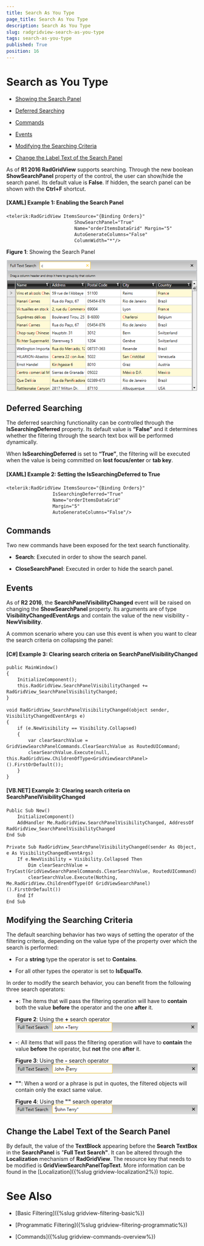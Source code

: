 ```yaml
---
title: Search As You Type
page_title: Search As You Type
description: Search As You Type
slug: radgridview-search-as-you-type
tags: search-as-you-type
published: True
position: 16
---
```


# Search as You Type

* [Showing the Search Panel](#enabling-the-search-panel)

* [Deferred Searching](#deferred-searching)

* [Commands](#commands)

* [Events](#events)

* [Modifying the Searching Criteria](#modifying-the-searching-criteria)

* [Change the Label Text of the Search Panel](#change-the-label-text-of-the-search-panel)

As of __R1 2016 RadGridView__ supports searching. Through the new boolean __ShowSearchPanel__ property of the control, the user can show/hide the search panel. Its default value is __False__. If hidden, the search panel can be shown with the __Ctrl+F__ shortcut.


#### __[XAML] Example 1: Enabling the Search Panel__

	<telerik:RadGridView ItemsSource="{Binding Orders}"     
							 ShowSearchPanel="True"
                             Name="orderItemsDataGrid" Margin="5" 
							 AutoGenerateColumns="False" 
							 ColumnWidth="*"/>

__Figure 1__: Showing the Search Panel

![](images/gridview-textsearch-showsearchpanel.png)

## Deferred Searching

The deferred searching functionality can be controlled through the __IsSearchingDeferred__ property. Its default value is __“False”__ and it determines whether the filtering through the search text box will be performed dynamically. 

When __IsSearchingDeferred__ is set to __“True”__, the filtering will be executed when the value is being committed on __lost focus/enter__ or __tab key__. 

#### __[XAML] Example 2: Setting the IsSearchingDeferred to True__

	<telerik:RadGridView ItemsSource="{Binding Orders}"
					 IsSearchingDeferred="True"
                     Name="orderItemsDataGrid" 
                     Margin="5" 
                     AutoGenerateColumns="False"/>

## Commands

Two new commands have been exposed for the text search functionality. 

- __Search__: Executed in order to show the search panel.

- __CloseSearchPanel__: Executed in order to hide the search panel.


## Events

As of **R2 2016**, the **SearchPanelVisibilityChanged** event will be raised on changing  the **ShowSearchPanel** property. Its arguments are of type **VisibilityChangedEventArgs** and contain the value of the new visibility - **NewVisibility**.

A common scenario where you can use this event is when you want to clear the search criteria on collapsing the panel:

#### __[C#] Example 3: Clearing search criteria on SearchPanelVisibilityChanged__

	public MainWindow()
    {
        InitializeComponent();
        this.RadGridView.SearchPanelVisibilityChanged += RadGridView_SearchPanelVisibilityChanged;
    }

    void RadGridView_SearchPanelVisibilityChanged(object sender, VisibilityChangedEventArgs e)
    {
        if (e.NewVisibility == Visibility.Collapsed)
        {
            var clearSearchValue = GridViewSearchPanelCommands.ClearSearchValue as RoutedUICommand;
            clearSearchValue.Execute(null, this.RadGridView.ChildrenOfType<GridViewSearchPanel>().FirstOrDefault());
        }
    }

#### __[VB.NET] Example 3: Clearing search criteria on SearchPanelVisibilityChanged__

	Public Sub New()
		InitializeComponent()
		AddHandler Me.RadGridView.SearchPanelVisibilityChanged, AddressOf RadGridView_SearchPanelVisibilityChanged
	End Sub
	
	Private Sub RadGridView_SearchPanelVisibilityChanged(sender As Object, e As VisibilityChangedEventArgs)
		If e.NewVisibility = Visibility.Collapsed Then
			Dim clearSearchValue = TryCast(GridViewSearchPanelCommands.ClearSearchValue, RoutedUICommand)
			clearSearchValue.Execute(Nothing, Me.RadGridView.ChildrenOfType(Of GridViewSearchPanel)().FirstOrDefault())
		End If
	End Sub


## Modifying the Searching Criteria

The default searching behavior has two ways of setting the operator of the filtering criteria, depending on the value type of the property over which the search is performed:

- For a __string__ type the operator is set to __Contains__.

- For all other types the operator is set to __IsEqualTo__.

In order to modify the search behavior, you can benefit from the following three search operators:

- __+__: The items that will pass the filtering operation will have to __contain__ both the value __before__ the operator and the one __after__ it.

	__Figure 2__: Using the __+__ search operator	
	![](images/gridview-textsearch-plus-operator.png)

- __-__: All items that will pass the filtering operation will have to  __contain__ the value __before__ the operator, but __not__ the one __after__ it.

	__Figure 3__: Using the __-__ search operator	
	![](images/gridview-textsearch-minus-operator.png)

- __""__: When a word or a phrase is put in quotes, the filtered objects will contain only the exact same value.

	__Figure 4__: Using the __""__ search operator	
	![](images/gridview-textsearch-quotes-operator.png)

## Change the Label Text of the Search Panel

By default, the value of the __TextBlock__ appearing before the __Search TextBox__ in the __SearchPanel__ is "__Full Text Search"__. It can be altered through the __Localization__ mechanism of __RadGridView__. The resource key that needs to be modified is __GridViewSearchPanelTopText__. More information can be found in the [Localization]({%slug gridview-localization2%}) topic.

# See Also


* [Basic Filtering]({%slug gridview-filtering-basic%})

* [Programmatic Filtering]({%slug gridview-filtering-programmatic%})

* [Commands]({%slug gridview-commands-overview%})


